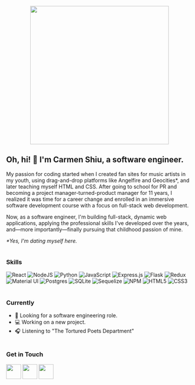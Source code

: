 <p align="center"><img width="375px" src="https://github.com/craftycarmen/craftycarmen/assets/131481577/e9bf2a7b-f28c-4bf7-991d-24c47fbedb9a"></p>

## Oh, hi! 👋 I'm Carmen Shiu, a software engineer.
My passion for coding started when I created fan sites for music artists in my youth, using drag-and-drop platforms like Angelfire and Geocities*, and later teaching myself HTML and CSS. After going to school for PR and becoming a project manager-turned-product manager for 11 years, I realized it was time for a career change and enrolled in an immersive software development course with a focus on full-stack web development.

Now, as a software engineer, I'm building full-stack, dynamic web applications, applying the professional skills I've developed over the years, and—more importantly—finally pursuing that childhood passion of mine.

<i>*Yes, I'm dating myself here.</i>

#  

### Skills
![React](https://img.shields.io/badge/react-%2320232a.svg?style=for-the-badge&logo=react&logoColor=%2361DAFB)
![NodeJS](https://img.shields.io/badge/node.js-6DA55F?style=for-the-badge&logo=node.js&logoColor=white)
![Python](https://img.shields.io/badge/Python-FFD43B?style=for-the-badge&logo=python&logoColor=blue)
![JavaScript](https://img.shields.io/badge/JavaScript-323330?style=for-the-badge&logo=javascript&logoColor=F7DF1E)
![Express.js](https://img.shields.io/badge/express.js-%23404d59.svg?style=for-the-badge&logo=express&logoColor=%2361DAFB)
![Flask](https://img.shields.io/badge/flask-%23000.svg?style=for-the-badge&logo=flask&logoColor=white)
![Redux](https://img.shields.io/badge/redux-%23593d88.svg?style=for-the-badge&logo=redux&logoColor=white)
![Material UI](https://img.shields.io/badge/Material%20UI-007FFF?style=for-the-badge&logo=mui&logoColor=white)
![Postgres](https://img.shields.io/badge/postgres-%23316192.svg?style=for-the-badge&logo=postgresql&logoColor=white)
![SQLite](https://img.shields.io/badge/sqlite-%2307405e.svg?style=for-the-badge&logo=sqlite&logoColor=white)
![Sequelize](https://img.shields.io/badge/Sequelize-52B0E7?style=for-the-badge&logo=Sequelize&logoColor=white)
![NPM](https://img.shields.io/badge/NPM-%23CB3837.svg?style=for-the-badge&logo=npm&logoColor=white)
![HTML5](https://img.shields.io/badge/HTML5-E34F26?style=for-the-badge&logo=html5&logoColor=white)
![CSS3](https://img.shields.io/badge/CSS3-1572B6?style=for-the-badge&logo=css3&logoColor=white)

#

### Currently
- 🚀 Looking for a software engineering role.
- 💻 Working on a new project.
- 🎧 Listening to "The Tortured Poets Department"
  
#  

### Get in Touch
  [<img width="40px" src="https://github.com/user-attachments/assets/aaa86aea-12a3-4b2a-b4d6-3b049fb03d44">](https://linkedin.com/in/carmenshiu)
  [<img width="40px" src="https://github.com/user-attachments/assets/9b5feef5-f3d9-46d7-bd15-0ce656ebafd1">](mailto:hi@carmenshiu.com)
  [<img width="40px" src="https://github.com/user-attachments/assets/c2412d26-f060-48cb-b46b-d47cb9225828">](https://carmenshiu.com)

<!--
**craftycarmen/craftycarmen** is a ✨ _special_ ✨ repository because its `README.md` (this file) appears on your GitHub profile.

Here are some ideas to get you started:

- 🔭 I’m currently working on ...
- 🌱 I’m currently learning ...
- 👯 I’m looking to collaborate on ...
- 🤔 I’m looking for help with ...
- 💬 Ask me about ...
- 📫 How to reach me: ...
- 😄 Pronouns: ...
- ⚡ Fun fact: ...
-->
